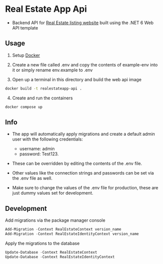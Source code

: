 # Real Estate App Api

- Backend API for [Real Estate listing website](https://github.com/akifisitan/RealEstateApp) built using the .NET 6 Web API template

## Usage

1. Setup [Docker](https://www.docker.com/)

2. Create a new file called .env and copy the contents of example-env into it or simply rename env.example to .env

3. Open up a terminal in this directory and build the web api image

```bash
docker build -t realestateapp-api .
```

4. Create and run the containers

```bash
docker compose up
```

## Info

- The app will automatically apply migrations and create a default admin user with the following credentials:

  - username: admin
  - password: Test123.

- These can be overridden by editing the contents of the .env file.
- Other values like the connection strings and passwords can be set via the .env file as well.
- Make sure to change the values of the .env file for production, these are just dummy values set for development.

## Development

Add migrations via the package manager console

```powershell
Add-Migration -Context RealEstateContext version_name
Add-Migration -Context RealEstateIdentityContext version_name
```

Apply the migrations to the database

```powershell
Update-Database -Context RealEstateContext
Update-Database -Context RealEstateIdentityContext
```
